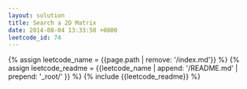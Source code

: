 ```yaml
---
layout: solution
title: Search a 2D Matrix
date: 2014-08-04 13:33:58 +0800
leetcode_id: 74
---
```

{% assign leetcode_name = {{page.path | remove: '/index.md'}}  %}
{% assign leetcode_readme = {{leetcode_name | append: '/README.md' | prepend: '_root/' }}  %}
{% include {{leetcode_readme}} %}
